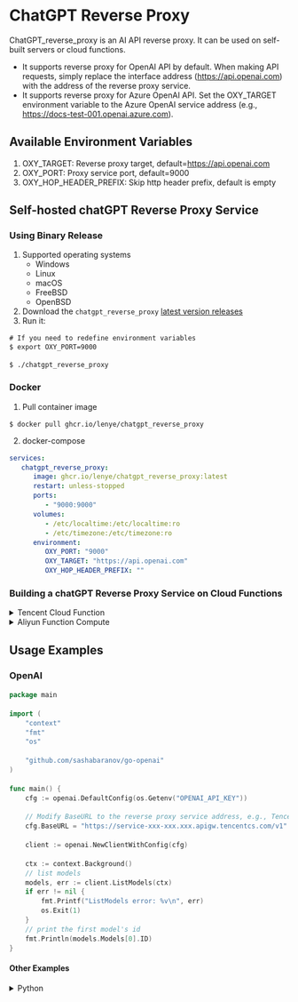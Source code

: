 # ChatGPT Reverse Proxy

ChatGPT\_reverse\_proxy is an AI API reverse proxy. It can be used on self-built servers or cloud functions.

- It supports reverse proxy for OpenAI API by default. When making API requests, simply replace the interface address (<https://api.openai.com>) with the address of the reverse proxy service.
- It supports reverse proxy for Azure OpenAI API. Set the OXY\_TARGET environment variable to the Azure OpenAI service address (e.g., <https://docs-test-001.openai.azure.com>).

## Available Environment Variables

1. OXY\_TARGET: Reverse proxy target, default=<https://api.openai.com>
2. OXY\_PORT: Proxy service port, default=9000
3. OXY\_HOP\_HEADER\_PREFIX: Skip http header prefix, default is empty

## Self-hosted chatGPT Reverse Proxy Service

### Using Binary Release

1. Supported operating systems
	* Windows
	* Linux
	* macOS
	* FreeBSD
	* OpenBSD
2. Download the `chatgpt_reverse_proxy` [latest version releases](https://github.com/lenye/chatgpt_reverse_proxy/releases)
3. Run it:

```shell
# If you need to redefine environment variables
$ export OXY_PORT=9000

$ ./chatgpt_reverse_proxy
```

### Docker

1. Pull container image

```shell
$ docker pull ghcr.io/lenye/chatgpt_reverse_proxy
```

2. docker-compose

```yaml
services:
   chatgpt_reverse_proxy:
      image: ghcr.io/lenye/chatgpt_reverse_proxy:latest
      restart: unless-stopped
      ports:
         - "9000:9000"
      volumes:
         - /etc/localtime:/etc/localtime:ro
         - /etc/timezone:/etc/timezone:ro
      environment:
         OXY_PORT: "9000"
         OXY_TARGET: "https://api.openai.com"
         OXY_HOP_HEADER_PREFIX: ""
```

### Building a chatGPT Reverse Proxy Service on Cloud Functions

<details>
<summary>Tencent Cloud Function</summary>

Use Tencent Cloud Function to build a chatGPT reverse proxy service.

#### Predefined Environment Variables

1. OXY\_PORT: 9000 (proxy service port)
2. OXY\_HOP\_HEADER\_PREFIX: X-SCF (skip http header prefix)

#### ZIP Package Download

- Download link: <https://github.com/lenye/chatgpt_reverse_proxy/releases>
- File name: tencentcloud\_scf\_chatgpt\_reverse\_proxy\_v0.x.x\_linux\_amd64.zip

#### A. Create a Cloud Function

1. Enter the Tencent Cloud Function Console: <https://console.cloud.tencent.com/scf/list?rid=15&ns=default>
2. "Cloud Products" --> "Serverless" --> "Cloud Function"
3. "Function Service" --> "New"
   - Click "Start from Scratch"
   - Basic Configuration
      - Function Type: Web Function
      - Name: Fill in; e.g., chatGPT
      - Region: Select an overseas region, such as the US
      - Runtime Environment: Go 1
      - Time Zone: Asia/Shanghai(Beijing Time)
   - Function Code
      - Submission Method: Upload a package locally
   - Advanced Configuration
      - Start Command: Custom Template
   - Environment Configuration
      - Memory: 128MB
      - Execution Timeout: 180 seconds
   - Click "Complete"

![Basic Configuration.png](docs/new.png)

![Advanced Configuration.png](docs/new2.png)

#### B. Function Management

1. Enter the Tencent Cloud Function Console: <https://console.cloud.tencent.com/scf/list?rid=15&ns=default>
2. "Function Service" --> Select the newly created function "chatGPT" from the function list
3. "Function Management" --> "Function Code"
   - Access Path

```bash
Copy link: https://service-xxx-xxx.xxx.apigw.tencentcs.com/release/
```

![Access Path.png](docs/new3.png)

#### C. chatGPT Reverse Proxy Service - Tencent Cloud Function Address

Remove "/release/" from the Access Path to obtain the chatGPT reverse proxy service - Tencent Cloud Function address:

<https://service-xxx-xxx.xxx.apigw.tencentcs.com>

Replace the interface address (<https://api.openai.com>) with the Tencent Cloud Function address when making chatGPT API requests.

#### D. OpenAI API Endpoint Examples:

```
https://service-xxx-xxx.xxx.apigw.tencentcs.com/v1/completions
https://service-xxx-xxx.xxx.apigw.tencentcs.com/v1/chat/completions
```

</details>

<details>
<summary>Aliyun Function Compute</summary>

#### Predefined Environment Variables

1. OXY\_PORT: 9000 (proxy service port)
2. OXY\_HOP\_HEADER\_PREFIX: X-FC (skip http header prefix)

#### ZIP Package Download

- Download link: <https://github.com/lenye/chatgpt_reverse_proxy/releases>
- File name: aliyun\_fc\_chatgpt\_reverse\_proxy\_v0.x.x\_linux\_amd64.zip

#### Create a Function

1. Function Comput

</details>

## Usage Examples

### OpenAI

```go
package main

import (
	"context"
	"fmt"
	"os"

	"github.com/sashabaranov/go-openai"
)

func main() {
	cfg := openai.DefaultConfig(os.Getenv("OPENAI_API_KEY"))

	// Modify BaseURL to the reverse proxy service address, e.g., Tencent Cloud Function address, with "/v1"
	cfg.BaseURL = "https://service-xxx-xxx.xxx.apigw.tencentcs.com/v1"

	client := openai.NewClientWithConfig(cfg)

	ctx := context.Background()
	// list models
	models, err := client.ListModels(ctx)
	if err != nil {
		fmt.Printf("ListModels error: %v\n", err)
		os.Exit(1)
	}
	// print the first model's id
	fmt.Println(models.Models[0].ID)
}

```

#### Other Examples

<details>
<summary>Python</summary>

```python
import os

import openai

openai.api_key = os.getenv("OPENAI_API_KEY")

# Modify api_base to the reverse proxy service address, e.g., Tencent Cloud Function address, with "/v1"
openai.api_base = "https://service-xxx-xxx.xxx.apigw.tencentcs.com/v1"

# list models
models = openai.Model.list()
# print the first model's id
print(models.data[0].id)
```

</details>

